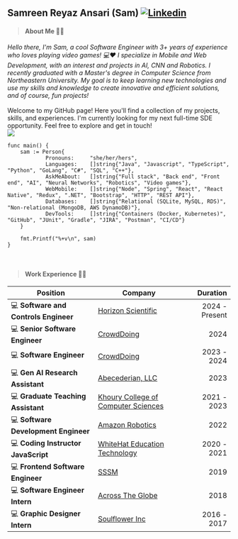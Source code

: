 ## Samreen Reyaz Ansari (Sam) [![Linkedin](https://i.stack.imgur.com/gVE0j.png)](https://www.linkedin.com/in/samreen-ansari/)

> #### About Me 👩‍💻
_Hello there, I'm Sam, a cool Software Engineer with 3+ years of experience who loves playing video games! 💻❤️ I specialize in Mobile and Web Development, with an interest and projects in AI, CNN and Robotics. I recently graduated with a Master's degree in Computer Science from Northeastern University. My goal is to keep learning new technologies and use my skills and knowledge to create innovative and efficient solutions, and of course, fun projects!_
 <br><br>
Welcome to my GitHub page! Here you'll find a collection of my projects, skills, and experiences. I'm currently looking for my next full-time SDE opportunity. Feel free to explore and get in touch! <br>
![](https://komarev.com/ghpvc/?username=SamDaQueen) <br>


```golang
func main() {
	sam := Person{
            Pronouns:     "she/her/hers",
            Languages:    []string{"Java", "Javascript", "TypeScript", "Python", "GoLang", "C#", "SQL", "C++"},
            AskMeAbout:   []string{"Full stack", "Back end", "Front end", "AI", "Neural Networks", "Robotics", "Video games"},
            WebMobile:    []string{"Node", "Spring", "React", "React Native", "Redux", ".NET", "Bootstrap", "HTTP", "REST API"},
            Databases:    []string{"Relational (SQLite, MySQL, RDS)", "Non-relational (MongoDB, AWS DynamoDB)"},
            DevTools:     []string{"Containers (Docker, Kubernetes)", "GitHub", "JUnit", "Gradle", "JIRA", "Postman", "CI/CD"}  
	}

	fmt.Printf("%+v\n", sam)
}
```
<br>

> #### Work Experience 👩‍💼
| Position                              | Company                                                                               | Duration       |
|---------------------------------------|---------------------------------------------------------------------------------------|---------------:|
| 💻 **Software and Controls Engineer** | [Horizon Scientific](https://www.horizonscientific.com/)                          	|   2024 - Present |
| 💻 **Senior Software Engineer**       | [CrowdDoing](https://crowddoing.world)                                               |   2024 |
| 💻 **Software Engineer**              | [CrowdDoing](https://crowddoing.world)                                               |   2023 - 2024  |
| 💻 **Gen AI Research Assistant**      | [Abecederian, LLC](https://www.linkedin.com/company/abecedarian/)                    |            2023 |
| 💻 **Graduate Teaching Assistant**    | [Khoury College of Computer Sciences](https://www.khoury.northeastern.edu) | 2021 - 2023 |
| 💻 **Software Development Engineer** | [Amazon Robotics](https://www.aboutamazon.com/news/tag/robotics)                      |            2022 |
| 💻 **Coding Instructor JavaScript**   | [WhiteHat Education Technology](https://www.byjusfutureschool.com)                    | 2020 - 2021 |
| 💻 **Frontend Software Engineer**     | [SSSM](https://www.facebook.com/shyamsatsangmandal/)                    |            2019 |
| 💻 **Software Engineer Intern**      | [Across The Globe](https://www.atg.world)                                             |            2018 |
| 💻 **Graphic Designer Intern**       | [Soulflower Inc](https://www.soulflower.in)                                            | 2016 - 2017 |
<br>
